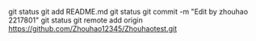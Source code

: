 git status
git add README.md
git status
git commit -m "Edit by zhouhao 2217801"
git status
git remote add origin https://github.com/Zhouhao12345/Zhouhaotest.git

